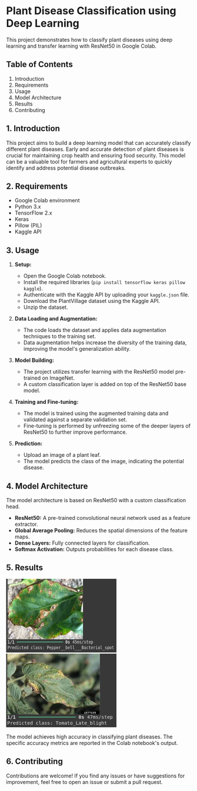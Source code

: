 # Plant Disease Classification using Deep Learning

This project demonstrates how to classify plant diseases using deep learning and transfer learning with ResNet50 in Google Colab.

## Table of Contents

1. Introduction
2. Requirements
3. Usage
4. Model Architecture
5. Results
6. Contributing

## 1. Introduction

This project aims to build a deep learning model that can accurately classify different plant diseases. Early and accurate detection of plant diseases is crucial for maintaining crop health and ensuring food security. This model can be a valuable tool for farmers and agricultural experts to quickly identify and address potential disease outbreaks.

## 2. Requirements

- Google Colab environment
- Python 3.x
- TensorFlow 2.x
- Keras
- Pillow (PIL)
- Kaggle API

## 3. Usage

1. **Setup:**
   - Open the Google Colab notebook.
   - Install the required libraries (`pip install tensorflow keras pillow kaggle`).
   - Authenticate with the Kaggle API by uploading your `kaggle.json` file.
   - Download the PlantVillage dataset using the Kaggle API.
   - Unzip the dataset.

2. **Data Loading and Augmentation:**
   - The code loads the dataset and applies data augmentation techniques to the training set.
   - Data augmentation helps increase the diversity of the training data, improving the model's generalization ability.

3. **Model Building:**
   - The project utilizes transfer learning with the ResNet50 model pre-trained on ImageNet.
   - A custom classification layer is added on top of the ResNet50 base model.

4. **Training and Fine-tuning:**
   - The model is trained using the augmented training data and validated against a separate validation set.
   - Fine-tuning is performed by unfreezing some of the deeper layers of ResNet50 to further improve performance.

5. **Prediction:**
   - Upload an image of a plant leaf.
   - The model predicts the class of the image, indicating the potential disease.

## 4. Model Architecture

The model architecture is based on ResNet50 with a custom classification head.

- **ResNet50:** A pre-trained convolutional neural network used as a feature extractor.
- **Global Average Pooling:** Reduces the spatial dimensions of the feature maps.
- **Dense Layers:** Fully connected layers for classification.
- **Softmax Activation:** Outputs probabilities for each disease class.

## 5. Results

<img src = "./Images/Pepper_bell_Bacterial_Spot.png" alt = "Pepper Bell Bacterial Spot" width = "300" height = "200">
<img src = "./Images/Tomato_Late_Blight.png" alt = "Tomato Late Blight" width = "300" height = "200">

The model achieves high accuracy in classifying plant diseases. The specific accuracy metrics are reported in the Colab notebook's output.

## 6. Contributing

Contributions are welcome! If you find any issues or have suggestions for improvement, feel free to open an issue or submit a pull request.
